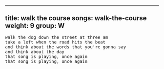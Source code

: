 
---
title: walk the course
songs: walk-the-course
weight: 9
group: W
---
<pre>
walk the dog down the street at three am
take a left when the road hits the beat
and think about the words that you're gonna say
and think about the day
that song is playing, once again
that song is playing, once again
</pre>


